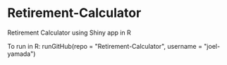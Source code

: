 # Retirement-Calculator
Retirement Calculator using Shiny app in R

To run in R:
runGitHub(repo = "Retirement-Calculator", username = "joel-yamada")
